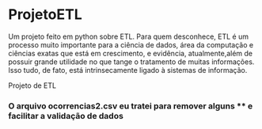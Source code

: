 # ProjetoETL
Um projeto feito em python sobre ETL. Para quem desconhece, ETL é um processo muito importante para a ciência de dados, área da computação e ciências exatas que está em crescimento, e evidência, atualmente,além de possuir grande utilidade no que tange o tratamento de muitas informações. Isso tudo, de fato, está intrinsecamente ligado à sistemas de informação.


Projeto de ETL

### O arquivo ocorrencias2.csv eu tratei para remover alguns ** e facilitar a validação de dados
